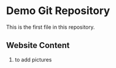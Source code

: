# Demo Git Repository

This is the first file in this repository.

## Website Content
1. to add pictures